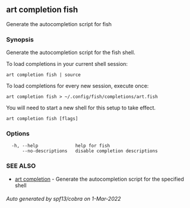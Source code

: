 ## art completion fish

Generate the autocompletion script for fish

### Synopsis

Generate the autocompletion script for the fish shell.

To load completions in your current shell session:

	art completion fish | source

To load completions for every new session, execute once:

	art completion fish > ~/.config/fish/completions/art.fish

You will need to start a new shell for this setup to take effect.


```
art completion fish [flags]
```

### Options

```
  -h, --help              help for fish
      --no-descriptions   disable completion descriptions
```

### SEE ALSO

* [art completion](art_completion.md)	 - Generate the autocompletion script for the specified shell

###### Auto generated by spf13/cobra on 1-Mar-2022
